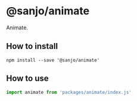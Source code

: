# @sanjo/animate

Animate.

## How to install

```
npm install --save '@sanjo/animate'
```

## How to use

```js
import animate from 'packages/animate/index.js'
```
